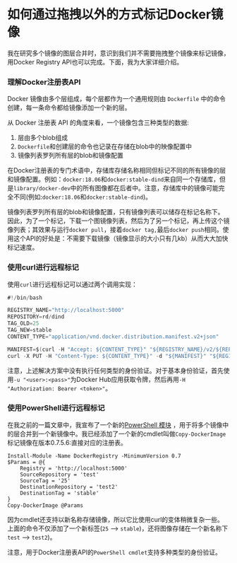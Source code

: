 # 如何通过拖拽以外的方式标记Docker镜像

我在研究多个镜像的图层合并时，意识到我们并不需要拖拽整个镜像来标记镜像，用Docker Registry API也可以完成。下面，我为大家详细介绍。

### 理解Docker注册表API

Docker 镜像由多个层组成，每个层都作为一个通用规则由 `Dockerfile` 中的命令创建，每一条命令都给镜像添加一个新的层。

从 Docker 注册表 API 的角度来看，一个镜像包含三种类型的数据:

1. 层由多个blob组成
2. `Dockerfile`和创建层的命令也记录在存储在blob中的映像配置中
3. 镜像列表罗列所有层的blob和镜像配置

在Docker注册表的专门术语中，存储库存储名称相同但标记不同的所有镜像的层和镜像配置。例如：`docker:18.06`和`docker:stable-dind`来自同一个存储库，但是`library/docker-dev`中的所有图像都在后者中。注意，存储库中的镜像可能完全不同(例如:`docker:18.06`和`docker:stable-dind`)。

镜像列表罗列所有层的blob和镜像配置，只有镜像列表可以储存在标记名称下。因此，为了一个标记，下载一个图镜像列表，然后为了另一个标记，再上传这个镜像列表；其效果与运行`docker pull`，接着`docker tag,`最后`docker push`相同。使用这个API的好处是：不需要下载镜像（镜像显示的大小只有几kb）从而大大加快标记速度。

### 使用curl进行远程标记

使用`curl`进行远程标记可以通过两个调用实现：

```go
#!/bin/bash

REGISTRY_NAME="http://localhost:5000"
REPOSITORY=rd/dind
TAG_OLD=25
TAG_NEW=stable
CONTENT_TYPE="application/vnd.docker.distribution.manifest.v2+json"

MANIFEST=$(curl -H "Accept: ${CONTENT_TYPE}" "${REGISTRY_NAME}/v2/${REPOSITORY}/manifests/${TAG_OLD}")
curl -X PUT -H "Content-Type: ${CONTENT_TYPE}" -d "${MANIFEST}" "${REGISTRY_NAME}/v2/${REPOSITORY}/manifests/${TAG_NEW}"
```

注意，上述解决方案中没有执行任何类型的身份验证。对于基本身份验证，首先使用`-u "<user>:<pass>"`为Docker Hub应用获取令牌，然后再用`-H "Authorization: Bearer <token>"`。

### 使用PowerShell进行远程标记

在我之前的一篇文章中，我宣布了一个新的[PowerShell 模块](https://dille.name/blog/2018/09/07/how-to-automate-the-merging-of-layers-from-docker-images-in-powershell/) ，用于将多个镜像中的层合并到一个新镜像中。我已经添加了一个新的cmdlet叫做`Copy-DockerImage` 标记镜像在版本0.7.5.6:直接对应的注册表。

```
Install-Module -Name DockerRegistry -MinimumVersion 0.7
$Params = @{
    Registry = 'http://localhost:5000'
    SourceRepository = 'test'
    SourceTag = '25'
    DestinationRepository = 'test2'
    DestinationTag = 'stable'
}
Copy-DockerImage @Params
```

因为cmdlet还支持以新名称存储镜像，所以它比使用curl的变体稍微复杂一些。上面的命令不仅添加了一个新标签(`25` –> `stable`)，还将图像存储在一个新名称下`test` –> `test2`)。

注意，用于Docker注册表API的`PowerShell cmdlet`支持多种类型的身份验证。